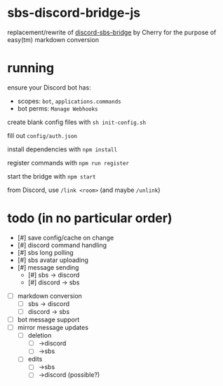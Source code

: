 # sbs-discord-bridge-js
replacement/rewrite of [discord-sbs-bridge](https://github.com/ilovecherries/discord-sbs-bridge) by Cherry for the purpose of easy(tm) markdown conversion

# running
ensure your Discord bot has:
- scopes:  `bot`, `applications.commands`
- bot perms: `Manage Webhooks`

create blank config files with `sh init-config.sh`

fill out `config/auth.json`

install dependencies with `npm install`

register commands with `npm run register`

start the bridge with `npm start`

from Discord, use `/link <room>` (and maybe `/unlink`)

# todo (in no particular order)
- [#] save config/cache on change
- [#] discord command handling 
- [#] sbs long polling
- [#] sbs avatar uploading
- [#] message sending
    - [#] sbs -> discord
    - [#] discord -> sbs
- [ ] markdown conversion
    - [ ] sbs -> discord
    - [ ] discord -> sbs
- [ ] bot message support
- [ ] mirror message updates
    - [ ] deletion
        - [ ] ->discord
        - [ ] ->sbs
    - [ ] edits
        - [ ] ->sbs
        - [ ] ->discord (possible?)
